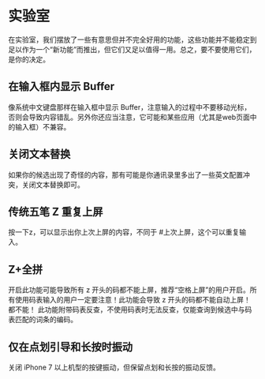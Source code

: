 # 实验室

在实验室，我们摆放了一些有意思但并不完全好用的功能，这些功能并不能稳定到足以作为一个“新功能”而推出，但它们又足以值得一用。总之，要不要使用它们，是你的决定。

## 在输入框内显示 Buffer

像系统中文键盘那样在输入框中显示 Buffer，注意输入的过程中不要移动光标，否则会导致内容错乱。另外你还应当注意，它可能和某些应用（尤其是web页面中的输入框）不兼容。

## 关闭文本替换

如果你的候选出现了奇怪的内容，那有可能是你通讯录里多出了一些英文配置冲突，关闭文本替换即可。

## 传统五笔 Z 重复上屏

按一下z，可以显示出你上次上屏的内容，不同于 \#上次上屏，这个可以重复输入。

## Z+全拼

开启此功能可能导致所有 z 开头的码都不能上屏，推荐“空格上屏”的用户开启。所有使用码表输入的用户一定要注意！此功能会导致 z 开头的码都不能自动上屏！都不能！
此功能附带码表反查，不使用码表时无法反查，仅能查询到候选中与码表匹配的词条的编码。

## 仅在点划引导和长按时振动

关闭 iPhone 7 以上机型的按键振动，但保留点划和长按的振动反馈。

